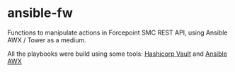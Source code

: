 # ansible-fw

Functions to manipulate actions in Forcepoint SMC REST API, using Ansible AWX / Tower as a medium.

All the playbooks were build using some tools: [Hashicorp Vault](https://www.vaultproject.io/) and [Ansible AWX](https://github.com/ansible/awx)
